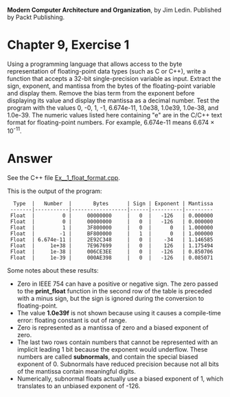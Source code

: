__Modern Computer Architecture and Organization__, by Jim Ledin. Published by Packt Publishing.
# Chapter 9, Exercise 1

Using a programming language that allows access to the byte representation of floating-point data types (such as C or C++), write a function that accepts a 32-bit single-precision variable as input. Extract the sign, exponent, and mantissa from the bytes of the floating-point variable and display them. Remove the bias term from the exponent before displaying its value and display the mantissa as a decimal number.  Test the program with the values 0, -0, 1, -1, 6.674e-11, 1.0e38, 1.0e39, 1.0e-38, and 1.0e-39. The numeric values listed here containing "e" are in the C/C++ text format for floating-point numbers. For example, 6.674e-11 means 6.674 &times; 10<sup>-11</sup>.

# Answer
See the C++ file [Ex__1_float_format.cpp](src/Ex__1_float_format.cpp).

This is the output of the program:
```
  Type  |   Number  |       Bytes      | Sign | Exponent | Mantissa
 -------|-----------|------------------|------|----------|---------
 Float  |         0 |     00000000     |   0  |   -126   | 0.000000
 Float  |         0 |     00000000     |   0  |   -126   | 0.000000
 Float  |         1 |     3F800000     |   0  |      0   | 1.000000
 Float  |        -1 |     BF800000     |   1  |      0   | 1.000000
 Float  | 6.674e-11 |     2E92C348     |   0  |    -34   | 1.146585
 Float  |     1e+38 |     7E967699     |   0  |    126   | 1.175494
 Float  |     1e-38 |     006CE3EE     |   0  |   -126   | 0.850706
 Float  |     1e-39 |     000AE398     |   0  |   -126   | 0.085071
```
Some notes about these results:
* Zero in IEEE 754 can have a positive or negative sign. The zero passed to the **print_float** function in the second row of the table is preceded with a minus sign, but the sign is ignored during the conversion to floating-point.
* The value **1.0e39f** is not shown because using it causes a compile-time error: floating constant is out of range.
* Zero is represented as a mantissa of zero and a biased exponent of zero.
* The last two rows contain numbers that cannot be represented with an implicit leading 1 bit because the exponent would underflow. These numbers are called **subnormals**, and contain the special biased exponent of 0. Subnormals have reduced precision because not all bits of the mantissa contain meaningful digits.
* Numerically, subnormal floats actually use a biased exponent of 1, which translates to an unbiased exponent of -126.